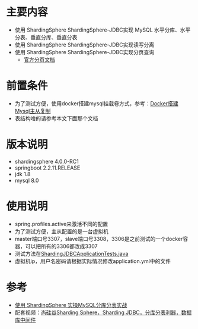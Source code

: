 # 主要内容
- 使用 ShardingSphere ShardingSphere-JDBC实现 MySQL 水平分库、水平分表、垂直分库、垂直分表
- 使用 ShardingSphere ShardingSphere-JDBC实现读写分离
- 使用 ShardingSphere ShardingSphere-JDBC实现分页查询
  - [官方分页文档](https://shardingsphere.apache.org/document/4.1.0/cn/features/sharding/use-norms/pagination/)
# 前置条件
- 为了测试方便，使用docker搭建mysql挂载卷方式，参考：[Docker搭建Mysql主从复制](https://www.chenhuazhan.com/ui/details/159)
- 表结构啥的请参考本文下面那个文档

# 版本说明
- shardingsphere 4.0.0-RC1
- springboot 2.2.11.RELEASE
- jdk 1.8
- mysql 8.0

# 使用说明
- spring.profiles.active来激活不同的配置
- 为了测试方便，主从配置的是一台虚拟机
- master端口号3307，slave端口号3308，3306是之前测试的一个docker容器，可以把所有的3306都改成3307
- 测试方法在[ShardingJDBCApplicationTests.java](src%2Ftest%2Fjava%2FShardingJDBCApplicationTests.java)
- 虚拟机ip，用户名密码请根据实际情况修改application.yml中的文件
# 参考
- [使用 ShardingSphere 实操MySQL分库分表实战](https://segmentfault.com/a/1190000038241298)
- 配套视频：[尚硅谷Sharding Sphere，Sharding JDBC，分库分表利器，数据库中间件](https://www.bilibili.com/video/BV1LK411s7RX/?spm_id_from=333.788.player.switch&vd_source=ab28dddadb542b4f26d2fadcc8dc61af&p=11)